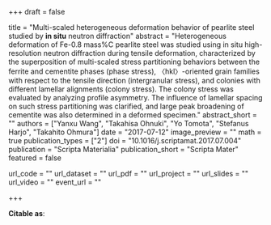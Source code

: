 +++
draft = false

title = "Multi-scaled heterogeneous deformation behavior of pearlite steel studied by **in situ** neutron diffraction"
abstract = "Heterogeneous deformation of Fe-0.8 mass%C pearlite steel was studied using in situ high-resolution neutron diffraction during tensile deformation, characterized by the superposition of multi-scaled stress partitioning behaviors between the ferrite and cementite phases (phase stress), 〈hkl〉-oriented grain families with respect to the tensile direction (intergranular stress), and colonies with different lamellar alignments (colony stress). The colony stress was evaluated by analyzing profile asymmetry. The influence of lamellar spacing on such stress partitioning was clarified, and large peak broadening of cementite was also determined in a deformed specimen."
abstract_short = ""
authors = ["Yanxu Wang", "Takahisa Ohnuki", "Yo Tomota", "Stefanus Harjo", "Takahito Ohmura"]
date = "2017-07-12"
image_preview = ""
math = true
publication_types = ["2"]
doi = "10.1016/j.scriptamat.2017.07.004"
publication = "Scripta Materialia"
publication_short = "Scripta Mater"
featured = false

url_code = ""
url_dataset = ""
url_pdf = ""
url_project = ""
url_slides = ""
url_video = ""
event_url = ""

+++

**Citable as**:

